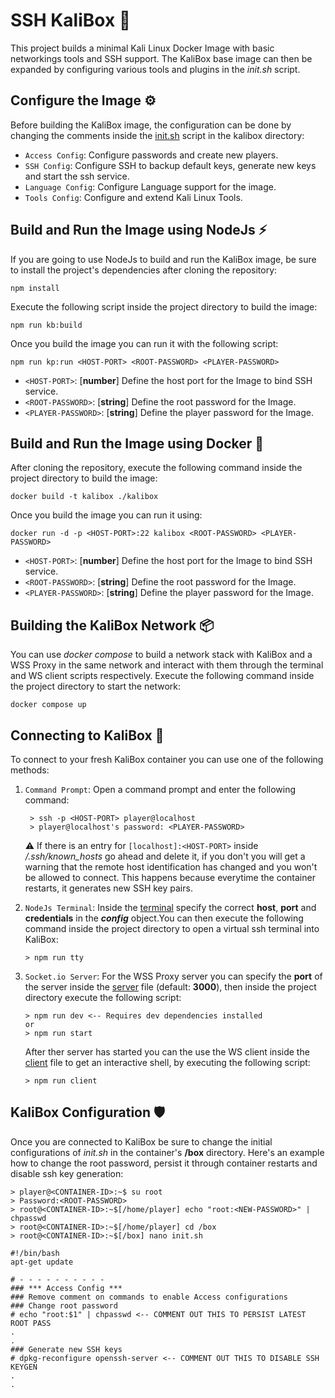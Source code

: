 # **SSH KaliBox** :toolbox:
This project builds a minimal Kali Linux Docker Image with basic networkings tools and SSH support. The KaliBox base image can then be expanded by configuring various tools and plugins in the *init.sh* script.

## Configure the Image :gear:
Before building the KaliBox image, the configuration can be done by changing the comments inside the [init.sh](./kalibox/init.sh) script in the kalibox directory:
- `Access Config`: Configure passwords and create new players.
- `SSH Config`: Configure SSH to backup default keys, generate new keys and start the ssh service.
- `Language Config`: Configure Language support for the image.
- `Tools Config`: Configure and extend Kali Linux Tools.

## Build and Run the Image using NodeJs :zap:
If you are going to use NodeJs to build and run the KaliBox image, be sure to install the project's dependencies after cloning the repository:
```
npm install 
```
Execute the following script inside the project directory to build the image:
```
npm run kb:build
``` 
Once you build the image you can run it with the following script:
```
npm run kp:run <HOST-PORT> <ROOT-PASSWORD> <PLAYER-PASSWORD>
```
- `<HOST-PORT>`: [**number**] Define the host port for the Image to bind SSH service. 
- `<ROOT-PASSWORD>`: [**string**] Define the root password for the Image. 
- `<PLAYER-PASSWORD>`: [**string**] Define the player password for the Image. 
## Build and Run the Image using Docker :whale:
After cloning the repository, execute the following command inside the project directory to build the image:
```
docker build -t kalibox ./kalibox
```
Once you build the image you can run it using:
```
docker run -d -p <HOST-PORT>:22 kalibox <ROOT-PASSWORD> <PLAYER-PASSWORD> 
```
- `<HOST-PORT>`: [**number**] Define the host port for the Image to bind SSH service. 
- `<ROOT-PASSWORD>`: [**string**] Define the root password for the Image. 
- `<PLAYER-PASSWORD>`: [**string**] Define the player password for the Image. 
  
## Building the KaliBox Network :package:
You can use *docker compose* to build a network stack with KaliBox and a WSS Proxy in the same network and interact with them through the terminal and WS client scripts respectively. Execute the following command inside the project directory to start the network:
```
docker compose up
```  
## Connecting to KaliBox :dragon:
To connect to your fresh KaliBox container you can use one of the following methods:

1. `Command Prompt`: Open a command prompt and enter the following command:
   ```
    > ssh -p <HOST-PORT> player@localhost 
    > player@localhost's password: <PLAYER-PASSWORD>
   ```
   :warning: If there is an entry for `[localhost]:<HOST-PORT>`  inside */.ssh/known_hosts* go ahead and delete it, if you don't you will get a warning that the remote host identification has changed and you won't be allowed to connect. This happens because everytime the container restarts, it generates new SSH key pairs.

2. `NodeJs Terminal`: Inside the [terminal](src/ssh.terminal.ts) specify the correct **host**, **port** and **credentials** in the ***config*** object.You can then execute the following command inside the project directory to open a virtual ssh terminal into KaliBox:
   ```   
   > npm run tty
   ```   
3. `Socket.io Server`: For the WSS Proxy server you can specify the **port** of the server inside the [server](src/wss.server.ts) file (default: **3000**), then inside the project directory execute the following script:
   ```   
   > npm run dev <-- Requires dev dependencies installed
   or
   > npm run start
   ```
   After ther server has started you can the use the WS client inside the [client](src/ws.client.ts) file to get an interactive shell, by executing the following script:
   ```
   > npm run client
   ```

## KaliBox Configuration :shield:
Once you are connected to KaliBox be sure to change the initial configurations of *init.sh* in the container's **/box** directory. Here's an example how to change the root password, persist it through container restarts and disable ssh key generation:
```
> player@<CONTAINER-ID>:~$ su root
> Password:<ROOT-PASSWORD>
> root@<CONTAINER-ID>:~$[/home/player] echo "root:<NEW-PASSWORD>" | chpasswd
> root@<CONTAINER-ID>:~$[/home/player] cd /box 
> root@<CONTAINER-ID>:~$[/box] nano init.sh 

#!/bin/bash
apt-get update

# - - - - - - - - - -
### *** Access Config ***
### Remove comment on commands to enable Access configurations 
### Change root password
# echo "root:$1" | chpasswd <-- COMMENT OUT THIS TO PERSIST LATEST ROOT PASS
.
.
### Generate new SSH keys
# dpkg-reconfigure openssh-server <-- COMMENT OUT THIS TO DISABLE SSH KEYGEN
.
.
```
